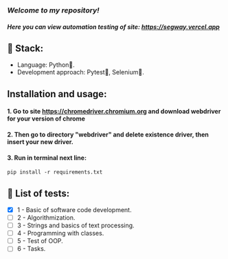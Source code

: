### _Welcome to my repository!_
#### _Here you can view automation testing of site: https://segway.vercel.app_
## 🎸 Stack:
- Language: Python🐍.
- Development approach: Pytest🔨, Selenium🦾.
## Installation and usage:
#### 1. Go to site https://chromedriver.chromium.org and download webdriver for your version of chrome
#### 2. Then go to directory "webdriver" and delete existence driver, then insert your new driver.
#### 3. Run in terminal next line:
    pip install -r requirements.txt
## 📌 List of tests: 
- [X] 1 - Basic of software code development.
- [ ] 2 - Algorithmization.
- [ ] 3 - Strings and basics of text processing.
- [ ] 4 - Programming with classes.
- [ ] 5 - Test of OOP.
- [ ] 6 - Tasks.
